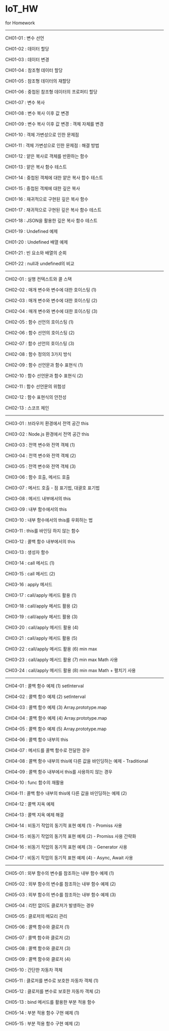# IoT_HW
for Homework

---

CH01-01 : 변수 선언

CH01-02 : 데이터 할당

CH01-03 : 데이터 변경

CH01-04 : 참조형 데이터 할당

CH01-05 : 참조형 데이터의 재할당

CH01-06 : 중첩된 참조형 데이터의 프로퍼티 할당

CH01-07 : 변수 복사

CH01-08 : 변수 복사 이후 값 변경

CH01-09 : 변수 복사 이후 값 변경 : 객체 자체를 변경

CH01-10 : 객체 가변성으로 인한 문제점

CH01-11 : 객체 가변성으로 인한 문제점 : 해결 방법

CH01-12 : 얕은 복사로 객체를 반환하는 함수

CH01-13 : 얕은 복사 함수 테스트

CH01-14 : 중첩된 객체에 대한 얕은 복사 함수 테스트

CH01-15 : 중첩된 객체에 대한 깊은 복사

CH01-16 : 재귀적으로 구현된 깊은 복사 함수

CH01-17 : 재귀적으로 구현된 깊은 복사 함수 테스트

CH01-18 : JSON을 활용한 깊은 복사 함수 테스트

CH01-19 : Undefined 예제

CH01-20 : Undefined 배열 예제

CH01-21 : 빈 요소와 배열의 순회

CH01-22 : null과 undefined의 비교

---

CH02-01 : 실행 컨텍스트와 콜 스택

CH02-02 : 매개 변수와 변수에 대한 호이스팅 (1)

CH02-03 : 매개 변수와 변수에 대한 호이스팅 (2)

CH02-04 : 매개 변수와 변수에 대한 호이스팅 (3)

CH02-05 : 함수 선언의 호이스팅 (1)

CH02-06 : 함수 선언의 호이스팅 (2)

CH02-07 : 함수 선언의 호이스팅 (3)

CH02-08 : 함수 정의의 3가지 방식

CH02-09 : 함수 선언문과 함수 표현식 (1)

CH02-10 : 함수 선언문과 함수 표현식 (2)

CH02-11 : 함수 선언문의 위험성

CH02-12 : 함수 표현식의 안전성

CH02-13 : 스코프 체인

---

CH03-01 : 브라우저 환경에서 전역 공간 this

CH03-02 : Node.js 환경에서 전역 공간 this

CH03-03 : 전역 변수와 전역 객체 (1)

CH03-04 : 전역 변수와 전역 객체 (2)

CH03-05 : 전역 변수와 전역 객체 (3)

CH03-06 : 함수 호출, 메서드 호출

CH03-07 : 메서드 호출 - 점 표기법, 대괄호 표기법

CH03-08 : 메서드 내부에서의 this

CH03-09 : 내부 함수에서의 this

CH03-10 : 내부 함수에서의 this를 우회하는 법

CH03-11 : this를 바인딩 하지 않는 함수

CH03-12 : 콜백 함수 내부에서의 this

CH03-13 : 생성자 함수

CH03-14 : call 메서드 (1)

CH03-15 : call 메서드 (2)

CH03-16 : apply 메서드

CH03-17 : call/apply 메서드 활용 (1)

CH03-18 : call/apply 메서드 활용 (2)

CH03-19 : call/apply 메서드 활용 (3)

CH03-20 : call/apply 메서드 활용 (4)

CH03-21 : call/apply 메서드 활용 (5)

CH03-22 : call/apply 메서드 활용 (6) min max

CH03-23 : call/apply 메서드 활용 (7) min max Math 사용

CH03-24 : call/apply 메서드 활용 (8) min max Math + 펼치기 사용

---

CH04-01 : 콜백 함수 예제 (1) setInterval

CH04-02 : 콜백 함수 예제 (2) setInterval

CH04-03 : 콜백 함수 예제 (3) Array.prototype.map

CH04-04 : 콜백 함수 예제 (4) Array.prototype.map

CH04-05 : 콜백 함수 예제 (5) Array.prototype.map

CH04-06 : 콜백 함수 내부의 this

CH04-07 : 메서드를 콜백 함수로 전달한 경우

CH04-08 : 콜백 함수 내부의 this에 다른 값을 바인딩하는 예제 - Traditional

CH04-09 : 콜백 함수 내부에서 this를 사용하지 않는 경우

CH04-10 : func 함수의 재활용

CH04-11 : 콜백 함수 내부의 this에 다른 값을 바인딩하는 예제 (2)

CH04-12 : 콜백 지옥 예제

CH04-13 : 콜백 지옥 예제 해결

CH04-14 : 비동기 작업의 동기적 표현 예제 (1) - Promiss 사용

CH04-15 : 비동기 작업의 동기적 표현 예제 (2) - Promiss 사용 간략화

CH04-16 : 비동기 작업의 동기적 표현 예제 (3) - Generator 사용

CH04-17 : 비동기 작업의 동기적 표현 예제 (4) - Async, Await 사용

---

CH05-01 : 외부 함수의 변수를 참조하는 내부 함수 예제 (1)

CH05-02 : 외부 함수의 변수를 참조하는 내부 함수 예제 (2)

CH05-03 : 외부 함수의 변수를 참조하는 내부 함수 예제 (3)

CH05-04 : 리턴 없이도 클로저가 발생하는 경우

CH05-05 : 클로저의 메모리 관리

CH05-06 : 콜백 함수와 클로저 (1)

CH05-07 : 콜백 함수와 클로저 (2)

CH05-08 : 콜백 함수와 클로저 (3)

CH05-09 : 콜백 함수와 클로저 (4)

CH05-10 : 간단한 자동차 객체

CH05-11 : 클로저를 변수로 보호한 자동차 객체 (1)

CH05-12 : 클로저를 변수로 보호한 자동차 객체 (2)

CH05-13 : bind 메서드를 활용한 부분 적용 함수

CH05-14 : 부분 적용 함수 구현 예제 (1)

CH05-15 : 부분 적용 함수 구현 예제 (2)




